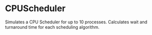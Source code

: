 CPUScheduler
============

Simulates a CPU Scheduler for up to 10 processes.  Calculates wait and turnaround time for each scheduling algorithm.
